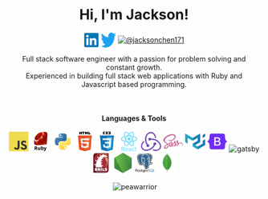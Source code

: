 <h1 align="center">Hi, I'm Jackson!</h1>
<p align="center">
  <a href=https://linkedin.com/in/jacksonchen171 target="blank"><img align="center" src=https://github.com/devicons/devicon/blob/master/icons/linkedin/linkedin-original.svg alt="jacksonchen171" height="30" width="30" /></a>
  <a href=https://twitter.com/jacksonchen171 target="blank"><img align="center" src=https://github.com/devicons/devicon/blob/master/icons/twitter/twitter-original.svg alt="@jacksonchen171" height="30" width="30" /></a>
  <a href=https://medium.com/@jacksonchen171 target="blank"><img align="center" src=https://cdn.jsdelivr.net/npm/simple-icons@3.0.1/icons/medium.svg alt="@jacksonchen171" height="30" width="30" /></a>
</p>
<p align="center"> Full stack software engineer with a passion for problem solving and constant growth.<br> Experienced in building full stack web applications with Ruby and Javascript based programming.</p>
<br>

<h4 align="center">Languages & Tools</h4>
<p align="center">
  <img src="https://github.com/devicons/devicon/blob/master/icons/javascript/javascript-original.svg" alt="javascript" 
       width="40" height="40" />
  <img src="https://github.com/devicons/devicon/blob/master/icons/ruby/ruby-original-wordmark.svg" alt="ruby"
        width="40" height="40" />
  <img src="https://github.com/devicons/devicon/blob/master/icons/python/python-original.svg" alt="python3"
       width="40" height="40" />
  <img src="https://github.com/devicons/devicon/blob/master/icons/html5/html5-original-wordmark.svg" alt="html5"
        width="40" height="40" />
  <img src="https://github.com/devicons/devicon/blob/master/icons/css3/css3-original-wordmark.svg" alt="css3"
        width="40" height="40" />
  <img src="https://github.com/devicons/devicon/blob/master/icons/react/react-original-wordmark.svg" alt="react"
        width="40" height="40" />
  <img src="https://github.com/devicons/devicon/blob/master/icons/redux/redux-original.svg" alt="redux" width="40"
        height="40" />
  <img src="https://github.com/devicons/devicon/blob/master/icons/sass/sass-original.svg" alt="sass" width="40"
        height="40" />
  <img src="https://github.com/devicons/devicon/blob/master/icons/materialui/materialui-original.svg" alt="materialui"
        width="40" height="40" />
  <img src="https://github.com/devicons/devicon/blob/master/icons/bootstrap/bootstrap-plain.svg" alt="bootstrap"
        width="40" height="40" />
  <img src="https://www.vectorlogo.zone/logos/gatsbyjs/gatsbyjs-icon.svg" alt="gatsby" 
       width="40" height="40"/> 
  <img src="https://github.com/devicons/devicon/blob/master/icons/rails/rails-original-wordmark.svg" alt="rails"
        width="40" height="40" />
  <img src='https://github.com/devicons/devicon/blob/master/icons/nodejs/nodejs-original.svg' alt='nodejs' 
       width='40' height='40' />
  <img src="https://github.com/devicons/devicon/blob/master/icons/postgresql/postgresql-original-wordmark.svg" alt="postgresql" 
       width="40" height="40" />
  <img src='https://github.com/devicons/devicon/blob/master/icons/mongodb/mongodb-original.svg' alt='mongodb' width='40'
        height='40' />
</p>

<p align="center">&nbsp;<img align="center" src="https://github-readme-stats.vercel.app/api?username=peawarrior&show_icons=true" alt="peawarrior" /></p>
